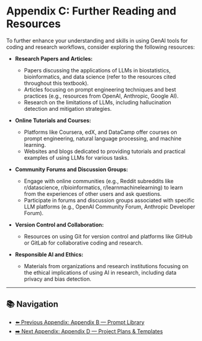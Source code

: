 # Appendix C: Further Reading and Resources

To further enhance your understanding and skills in using GenAI tools for coding and research workflows, consider exploring the following resources:

- **Research Papers and Articles:**  
  - Papers discussing the applications of LLMs in biostatistics, bioinformatics, and data science (refer to the resources cited throughout this textbook).  
  - Articles focusing on prompt engineering techniques and best practices (e.g., resources from OpenAI, Anthropic, Google AI).  
  - Research on the limitations of LLMs, including hallucination detection and mitigation strategies.

- **Online Tutorials and Courses:**  
  - Platforms like Coursera, edX, and DataCamp offer courses on prompt engineering, natural language processing, and machine learning.  
  - Websites and blogs dedicated to providing tutorials and practical examples of using LLMs for various tasks.

- **Community Forums and Discussion Groups:**  
  - Engage with online communities (e.g., Reddit subreddits like r/datascience, r/bioinformatics, r/learnmachinelearning) to learn from the experiences of other users and ask questions.  
  - Participate in forums and discussion groups associated with specific LLM platforms (e.g., OpenAI Community Forum, Anthropic Developer Forum).

- **Version Control and Collaboration:**  
  - Resources on using Git for version control and platforms like GitHub or GitLab for collaborative coding and research.

- **Responsible AI and Ethics:**  
  - Materials from organizations and research institutions focusing on the ethical implications of using AI in research, including data privacy and bias detection.

---

## 📚 Navigation

- [⬅️ Previous Appendix: Appendix B — Prompt Library](AppendixB_PromptLibrary.md)
- [➡️ Next Appendix: Appendix D — Project Plans & Templates](AppendixD_ProjectPlansAndTemplates.md)
